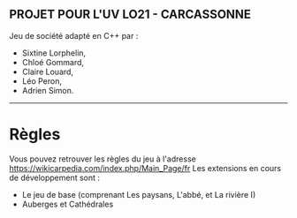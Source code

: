 ## PROJET POUR L'UV LO21 - CARCASSONNE

Jeu de société adapté en C++ par :
- Sixtine Lorphelin, 
- Chloé Gommard, 
- Claire Louard, 
- Léo Peron, 
- Adrien Simon.

--------------------------------------

# Règles

Vous pouvez retrouver les règles du jeu à l'adresse https://wikicarpedia.com/index.php/Main_Page/fr
Les extensions en cours de développement sont :
- Le jeu de base (comprenant Les paysans, L'abbé, et La rivière I)
- Auberges et Cathédrales
